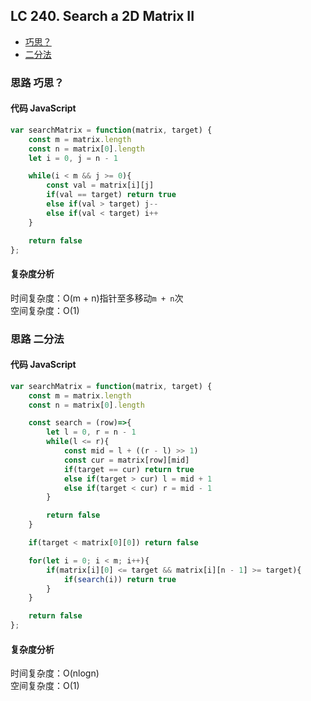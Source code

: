 ## LC 240. Search a 2D Matrix II

- [巧思？](#思路-巧思？)
- [二分法](#思路-二分法)
### 思路 巧思？

#### 代码 JavaScript

```JavaScript
var searchMatrix = function(matrix, target) {
    const m = matrix.length
    const n = matrix[0].length
    let i = 0, j = n - 1

    while(i < m && j >= 0){
        const val = matrix[i][j]
        if(val == target) return true
        else if(val > target) j--
        else if(val < target) i++
    }

    return false
};


```

#### 复杂度分析
时间复杂度：O(m + n)指针至多移动`m + n`次 </br>
空间复杂度：O(1)


### 思路 二分法

#### 代码 JavaScript

```JavaScript
var searchMatrix = function(matrix, target) {
    const m = matrix.length
    const n = matrix[0].length

    const search = (row)=>{
        let l = 0, r = n - 1
        while(l <= r){
            const mid = l + ((r - l) >> 1)
            const cur = matrix[row][mid]
            if(target == cur) return true
            else if(target > cur) l = mid + 1
            else if(target < cur) r = mid - 1
        }

        return false
    }

    if(target < matrix[0][0]) return false

    for(let i = 0; i < m; i++){
        if(matrix[i][0] <= target && matrix[i][n - 1] >= target){
            if(search(i)) return true
        }
    }

    return false
};


```

#### 复杂度分析
时间复杂度：O(nlogn) </br>
空间复杂度：O(1)